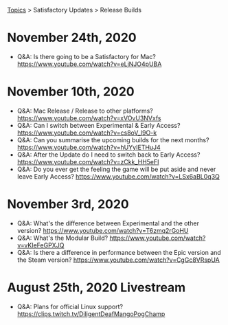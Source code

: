 [Topics](../../topics.md) > Satisfactory Updates > Release Builds

# November 24th, 2020
* Q&A: Is there going to be a Satisfactory for Mac? https://www.youtube.com/watch?v=eLjNJO4pUBA

# November 10th, 2020
* Q&A: Mac Release / Release to other platforms? https://www.youtube.com/watch?v=xVOvU3NVxfs
* Q&A: Can I switch between Experimental & Early Access? https://www.youtube.com/watch?v=cs8oV_l9O-k
* Q&A: Can you summarise the upcoming builds for the next months? https://www.youtube.com/watch?v=hUYyIETHuJ4
* Q&A: After the Update do I need to switch back to Early Access? https://www.youtube.com/watch?v=zCkk_HH5eFI
* Q&A: Do you ever get the feeling the game will be put aside and never leave Early Access? https://www.youtube.com/watch?v=LSx6aBL0q3Q

# November 3rd, 2020
* Q&A: What's the difference between Experimental and the other version? https://www.youtube.com/watch?v=T6zmq2rGoHU
* Q&A: What's the Modular Build? https://www.youtube.com/watch?v=vKIeFeGPXJQ
* Q&A: Is there a difference in performance between the Epic version and the Steam version? https://www.youtube.com/watch?v=CgGc8VRspUA

# August 25th, 2020 Livestream
* Q&A: Plans for official Linux support? https://clips.twitch.tv/DiligentDeafMangoPogChamp
